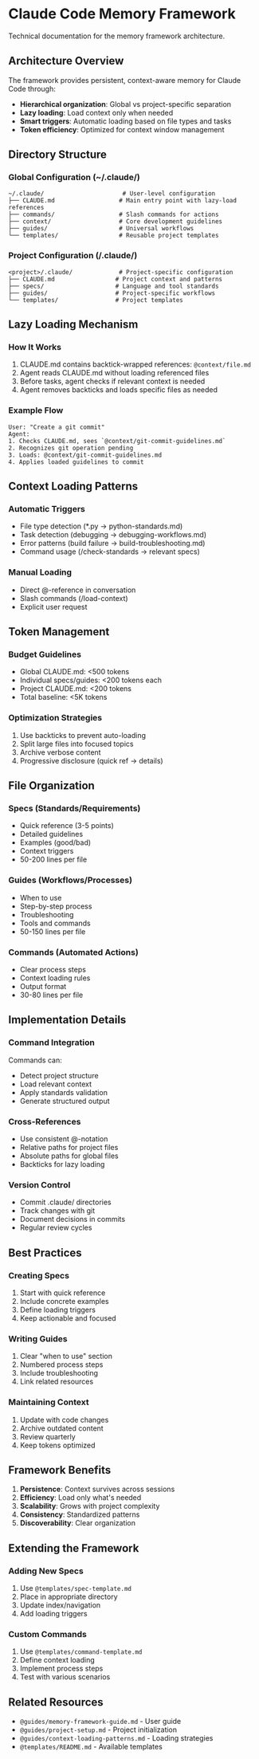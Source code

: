 # Claude Code Memory Framework

Technical documentation for the memory framework architecture.

## Architecture Overview

The framework provides persistent, context-aware memory for Claude Code through:
- **Hierarchical organization**: Global vs project-specific separation
- **Lazy loading**: Load context only when needed
- **Smart triggers**: Automatic loading based on file types and tasks
- **Token efficiency**: Optimized for context window management

## Directory Structure

### Global Configuration (~/.claude/)
```
~/.claude/                      # User-level configuration
├── CLAUDE.md                  # Main entry point with lazy-load references
├── commands/                  # Slash commands for actions
├── context/                   # Core development guidelines
├── guides/                    # Universal workflows
└── templates/                 # Reusable project templates
```

### Project Configuration (<project>/.claude/)
```
<project>/.claude/             # Project-specific configuration
├── CLAUDE.md                 # Project context and patterns
├── specs/                    # Language and tool standards
├── guides/                   # Project-specific workflows
└── templates/                # Project templates
```

## Lazy Loading Mechanism

### How It Works
1. CLAUDE.md contains backtick-wrapped references: `@context/file.md`
2. Agent reads CLAUDE.md without loading referenced files
3. Before tasks, agent checks if relevant context is needed
4. Agent removes backticks and loads specific files as needed

### Example Flow
```
User: "Create a git commit"
Agent: 
1. Checks CLAUDE.md, sees `@context/git-commit-guidelines.md`
2. Recognizes git operation pending
3. Loads: @context/git-commit-guidelines.md
4. Applies loaded guidelines to commit
```

## Context Loading Patterns

### Automatic Triggers
- File type detection (*.py → python-standards.md)
- Task detection (debugging → debugging-workflows.md)
- Error patterns (build failure → build-troubleshooting.md)
- Command usage (/check-standards → relevant specs)

### Manual Loading
- Direct @-reference in conversation
- Slash commands (/load-context)
- Explicit user request

## Token Management

### Budget Guidelines
- Global CLAUDE.md: <500 tokens
- Individual specs/guides: <200 tokens each
- Project CLAUDE.md: <200 tokens
- Total baseline: <5K tokens

### Optimization Strategies
1. Use backticks to prevent auto-loading
2. Split large files into focused topics
3. Archive verbose content
4. Progressive disclosure (quick ref → details)

## File Organization

### Specs (Standards/Requirements)
- Quick reference (3-5 points)
- Detailed guidelines
- Examples (good/bad)
- Context triggers
- 50-200 lines per file

### Guides (Workflows/Processes)
- When to use
- Step-by-step process
- Troubleshooting
- Tools and commands
- 50-150 lines per file

### Commands (Automated Actions)
- Clear process steps
- Context loading rules
- Output format
- 30-80 lines per file

## Implementation Details

### Command Integration
Commands can:
- Detect project structure
- Load relevant context
- Apply standards validation
- Generate structured output

### Cross-References
- Use consistent @-notation
- Relative paths for project files
- Absolute paths for global files
- Backticks for lazy loading

### Version Control
- Commit .claude/ directories
- Track changes with git
- Document decisions in commits
- Regular review cycles

## Best Practices

### Creating Specs
1. Start with quick reference
2. Include concrete examples
3. Define loading triggers
4. Keep actionable and focused

### Writing Guides
1. Clear "when to use" section
2. Numbered process steps
3. Include troubleshooting
4. Link related resources

### Maintaining Context
1. Update with code changes
2. Archive outdated content
3. Review quarterly
4. Keep tokens optimized

## Framework Benefits

1. **Persistence**: Context survives across sessions
2. **Efficiency**: Load only what's needed
3. **Scalability**: Grows with project complexity
4. **Consistency**: Standardized patterns
5. **Discoverability**: Clear organization

## Extending the Framework

### Adding New Specs
1. Use `@templates/spec-template.md`
2. Place in appropriate directory
3. Update index/navigation
4. Add loading triggers

### Custom Commands
1. Use `@templates/command-template.md`
2. Define context loading
3. Implement process steps
4. Test with various scenarios

## Related Resources

- `@guides/memory-framework-guide.md` - User guide
- `@guides/project-setup.md` - Project initialization
- `@guides/context-loading-patterns.md` - Loading strategies
- `@templates/README.md` - Available templates